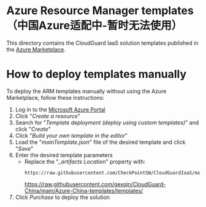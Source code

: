 # Azure Resource Manager templates （中国Azure适配中-暂时无法使用）
This directory contains the CloudGuard IaaS solution templates published in the [Azure Marketplace](https://azuremarketplace.microsoft.com/en-us/marketplace/apps/checkpoint.vsec?tab=Overview).

# How to deploy templates manually
To deploy the ARM templates manually without using the Azure Marketplace, follow these instructions:
1. Log in to the [Microsoft Azure Portal](https://portal.azure.cn)
2. Click "*Create a resource*"
3. Search for "*Template deployment (deploy using custom templates)*" and click "*Create*"
4. Click "*Build your own template in the editor*"
5. Load the "*mainTemplate.json*" file of the desired template and click "*Save*"
6. Enter the desired template parameters
   - Replace the "*_artifacts Location*" property with:
      ```
      https://raw.githubusercontent.com/CheckPointSW/CloudGuardIaaS/master/azure/templates/
      ```
      https://raw.githubusercontent.com/gexqin/CloudGuard-China/main/Azure-China-templates/templates/
7. Click *Purchase* to deploy the solution
